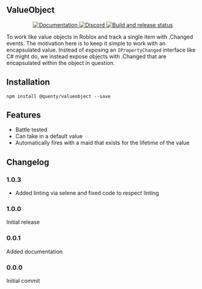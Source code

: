 ## ValueObject
<div align="center">
  <a href="http://quenty.github.io/api/">
    <img src="https://img.shields.io/badge/docs-website-green.svg" alt="Documentation" />
  </a>
  <a href="https://discord.gg/mhtGUS8">
    <img src="https://img.shields.io/badge/discord-nevermore-blue.svg" alt="Discord" />
  </a>
  <a href="https://github.com/Quenty/NevermoreEngine/actions">
    <img src="https://github.com/Quenty/NevermoreEngine/actions/workflows/build.yml/badge.svg" alt="Build and release status" />
  </a>
</div>

To work like value objects in Roblox and track a single item with .Changed events. The motivation here is to keep it simple to work with an encapsulated value. Instead of exposing an `IPropertyChanged` interface like C# might do, we instead expose objects with .Changed that are encapsulated within the object in question.

## Installation
```
npm install @quenty/valueobject --save
```

## Features

* Battle tested
* Can take in a default value
* Automatically fires with a maid that exists for the lifetime of the value
## Changelog

### 1.0.3
- Added linting via selene and fixed code to respect linting

### 1.0.0
Initial release

### 0.0.1
Added documentation

### 0.0.0
Initial commit
